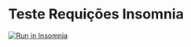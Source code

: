 # Teste Requições Insomnia












<a href="https://insomnia.rest/run/?label=Test%20API-1&uri=https%3A%2F%2Fraw.githubusercontent.com%2FRAFARZ76%2Fprojetoitflex%2Fmain%2FRequisicaoInsomnia1.JSON%3Ftoken%3DGHSAT0AAAAAABUBB5HS5HTFRXJHJ36KQXGQYTKSZZQ" target="_blank"><img src="https://insomnia.rest/images/run.svg" alt="Run in Insomnia"></a>

























